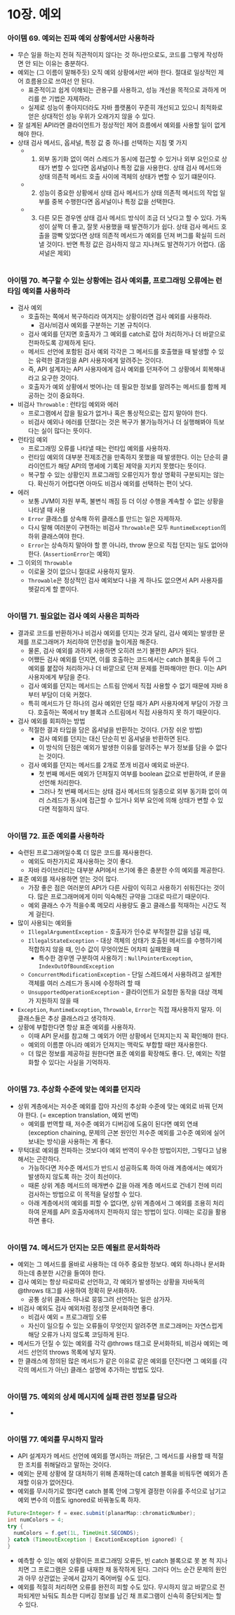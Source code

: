 # 10장. 예외
### 아이템 69. 예외는 진짜 예외 상황에서만 사용하라
- 무슨 일을 하는지 전혀 직관적이지 않다는 것 하나만으로도, 코드를 그렇게 작성하면 안 되는 이유는 충분하다.
- 예외는 (그 이름이 말해주듯) 오직 예외 상황에서만 써야 한다. 절대로 일상적인 제어 흐름용으로 쓰여선 안 된다.
  - 표준적이고 쉽게 이해되는 관용구를 사용하고, 성능 개선을 목적으로 과하게 머리를 쓴 기법은 자제하라.
  - 실제로 성능이 좋아지더라도 자바 플랫폼이 꾸준히 개선되고 있으니 최적화로 얻은 상대적인 성능 우위가 오래가지 않을 수 있다.
- 잘 설계된 API라면 클라이언트가 정상적인 제어 흐름에서 예외를 사용할 일이 없게 해야 한다.
- 상태 검사 메서드, 옵셔널, 특정 값 중 하나를 선택하는 지침 몇 가지
  - 1. 외부 동기화 없이 여러 스레드가 동시에 접근할 수 있거나 외부 요인으로 상태가 변할 수 있다면 옵셔널이나 특정 값을 사용한다. 상태 검사 메서드와 상태 의존적 메서드 호출 사이에 객체의 상태가 변할 수 있기 떄문이다.
  - 2. 성능이 중요한 상황에서 상태 검사 메서드가 상태 의존적 메서드의 작업 일부를 중복 수행한다면 옵셔널이나 특정 값을 선택한다.
  - 3. 다른 모든 경우엔 상태 검사 메서드 방식이 조금 더 낫다고 할 수 있다. 가독성이 살짝 더 좋고, 잘못 사용했을 때 발견하기가 쉽다. 상태 검사 메서드 호출을 깜빡 잊었다면 상태 의존적 메서드가 예외를 던져 버그를 확실히 드러낼 것이다. 반면 특정 값은 검사하지 않고 지나쳐도 발견하기가 어렵다. (옵셔널은 제외)

#
### 아이템 70. 복구할 수 있는 상황에는 검사 예외를, 프로그래밍 오류에는 런타임 예외를 사용하라
- 검사 예외
  - 호출하는 쪽에서 복구하리라 여겨지는 상황이라면 검사 예외를 사용하라.
    - 검사/비검사 예외를 구분하는 기본 규칙이다.
  - 검사 예외를 던지면 호출자가 그 예외를 catch로 잡아 처리하거나 더 바깥으로 전파하도록 강제하게 된다.
  - 메서드 선언에 포함된 검사 예외 각각은 그 메서드를 호출했을 때 발생할 수 있는 유력한 결과임을 API 사용자에게 알려주는 것이다.
  - 즉, API 설계자는 API 사용자에게 검사 예외를 던져주어 그 상황에서 회복해내라고 요구한 것이다.
  - 호출자가 예외 상황에서 벗어나는 데 필요한 정보를 알려주는 메서드를 함께 제공하는 것이 중요하다.
- 비검사 `Throwable` : 런타임 예외와 에러
  - 프로그램에서 잡을 필요가 없거나 혹은 통상적으로는 잡지 말아야 한다.
  - 비검사 예외나 에러를 던졌다는 것은 복구가 불가능하거나 더 실행해봐야 득보다는 실이 많다는 뜻이다.
- 런타임 예외
  - 프로그래밍 오류를 나타낼 때는 런타입 예외를 사용하자.
  - 런타임 예외의 대부분 전제조건을 만족하지 못했을 때 발생한다. 이는 단순히 클라이언트가 해당 API의 명세에 기록된 제약을 지키지 못했다는 뜻이다.
  - 복구할 수 있는 상황인지 프로그래밍 오류인지가 항상 명확히 구분되지는 않는다. 확신하기 어렵다면 아마도 비검사 예외를 선택하는 편이 낫다.
- 에러
  - 보통 JVM이 자원 부족, 불변식 깨짐 등 더 이상 수행을 계속할 수 없는 상황을 나타낼 때 사용
  - `Error` 클래스를 상속해 하위 클래스를 만드는 일은 자제하자.
  - 다시 말해 여러분이 구현하는 비검사 `Throwable`은 모두 `RuntimeException`의 하위 클래스여야 한다.
  - `Error`는 상속하지 말아야 할 뿐 아니라, throw 문으로 직접 던지는 일도 없어야 한다. (`AssertionError`는 예외)
- 그 이외의 `Throwable`
  - 이로울 것이 없으니 절대로 사용하지 말자.
  - `Throwable`은 정상적인 검사 예외보다 나을 게 하나도 없으면서 API 사용자를 헷갈리게 할 뿐이다.

#
### 아이템 71. 필요없는 검사 예외 사용은 피하라
- 결과로 코드를 반환하거나 비검사 예외를 던지는 것과 달리, 검사 예외는 발생한 문제를 프로그래머가 처리하여 안전성을 높이게끔 해준다.
  - 물론, 검사 예외를 과하게 사용하면 오히려 쓰기 불편한 API가 된다.
  - 어쨌든 검사 예외를 던지면, 이를 호출하는 코드에서는 catch 블록을 두어 그 예외를 붙잡아 처리하거나 더 바깥으로 던져 문제를 전파해야만 한다. 이는 API 사용자에게 부담을 준다.
  - 검사 예외를 던지는 메서드는 스트림 안에서 직접 사용할 수 없기 때문에 자바 8부터 부담이 더욱 커졌다.
  - 특히 메서드가 단 하나의 검사 예외만 던질 때가 API 사용자에게 부담이 가장 크다. 호출하는 쪽에서 try 블록과 스트림에서 직접 사용하지 못 하기 때문이다.
- 검사 예외를 회피하는 방법
  - 적절한 결과 타입을 담은 옵셔널을 반환하는 것이다. (가장 쉬운 방법)
    - 검사 예외를 던지는 대신 단순히 빈 옵셔널을 반환하면 된다.
    - 이 방식의 단점은 예외가 발생한 이유를 알려주는 부가 정보를 담을 수 없다는 것이다.
  - 검사 예외를 던지는 메서드를 2개로 쪼개 비검사 예외로 바꾼다.
    - 첫 번째 메서든 예외가 던져질지 여부를 boolean 값으로 반환하여, if 문을 선언해 처리한다.
    - 그러나 첫 번째 메서드는 상태 검사 메서드의 일종으로 외부 동기화 없이 여러 스레드가 동시에 접근할 수 있거나 외부 요인에 의해 상태가 변할 수 있다면 적절하지 않다.

#
### 아이템 72. 표준 예외를 사용하라
- 숙련된 프로그래머일수록 더 많은 코드를 재사용한다.
  - 예외도 마찬가지로 재사용하는 것이 좋다.
  - 자바 라이브러리는 대부분  API에서 쓰기에 좋은 충분한 수의 예외를 제공한다.
- 표준 예외를 재사용하면 얻는 것이 많다.
  - 가장 좋은 점은 여러분의 API가 다른 사람이 익히고 사용하기 쉬워진다는 것이다. 많은 프로그래머에게 이미 익숙해진 규약을 그대로 따르기 때문이다.
  - 예외 클래스 수가 적을수록 메모리 사용량도 줄고 클래스를 적재하는 시간도 적게 걸린다.
- 많이 사용되는 예외들
  - `IllegalArgumentException` - 호출자가 인수로 부적절한 값을 넘길 때,
  - `IllegalStateException` - 대상 객체의 상태가 호출된 메서드를 수행하기에 적합하지 않을 때, 인수 값이 무엇이었든 어차피 실패했을 때
    - 특수한 경우엔 구분하여 사용하기 : `NullPointerException`, `IndexOutOfBoundException`
  - `ConcurrentModificationException` - 단일 스레드에서 사용하려고 설계한 객체를 여러 스레드가 동시에 수정하려 할 때
  - `UnsupportedOperationException` - 클라이언트가 요청한 동작을 대상 객체가 지원하지 않을 때
- `Exception`, `RuntimeException`, `Throwable`, `Error`는 직접 재사용하지 말자. 이 클래스들은 추상 클래스라고 생각하자.
- 상황에 부합한다면 항상 표준 예외를 사용하자.
  - 이때 API 문서를 참고해 그 예외가 어떤 상황에서 던져지는지 꼭 확인해야 한다.
  - 예외의 이름뿐 아니라 예외가 던져지는 맥락도 부합할 때만 재사용한다.
  - 더 많은 정보를 제공하길 원한다면 표준 예외를 확장해도 좋다. 단, 예외는 직렬화할 수 있다는 사실을 기억하자.

#
### 아이템 73. 추상화 수준에 맞는 예외를 던지라
- 상위 계층에서는 저수준 예외를 잡아 자신의 추상화 수준에 맞는 예외로 바꿔 던져야 한다. (= exception translation, 예외 번역)
  - 예외를 번역할 때, 저수준 예외가 디버깅에 도움이 된다면 예외 연쇄(exception chaining, 문제의 근본 원인인 저수준 예외를 고수준 예외에 실어 보내는 방식)을 사용하는 게 좋다.
- 무턱대로 예외를 전파하는 것보다야 예외 번역이 우수한 방법이지만, 그렇다고 남용해서는 곤란하다.
  - 가능하다면 저수준 메서드가 반드시 성공하도록 하여 아래 계층에서는 예외가 발생하지 않도록 하는 것이 최선이다.
  - 때론 상위 계층 메서드의 매개변수 값을 아래 계층 메서드로 건네기 전에 미리 검사하는 방법으로 이 목적을 달성할 수 있다.
  - 아래 계층에서의 예외를 피할 수 없다면, 상위 계층에서 그 예외를 조용히 처리하여 문제를 API 호출자에까지 전파하지 않는 방법이 있다. 이때는 로깅을 활용하면 좋다.

#
### 아이템 74. 메서드가 던지는 모든 예욀르 문서화하라
- 예외는 그 메서드를 올바로 사용하는 데 아주 중요한 정보다. 예외 하나하나 문서화하는데 충분한 시간을 들여야 한다.
- 검사 예외는 항상 따로따로 선언하고, 각 예외가 발생하는 상황을 자바독의 @throws 태그를 사용하여 정확히 문서화하자.
  - 공통 상위 클래스 하나로 뭉뚱그려 선언하는 일은 삼가자.
- 비검사 예외도 검사 예외처럼 정성껏 문서화하면 좋다.
  - 비검사 예외 = 프로그래밍 오류
  - 자신이 일으킬 수 있는 오류들이 무엇인지 알려주면 프로그래머는 자연스럽게 해당 오류가 나지 않도록 코딩하게 된다.
- 메서드가 던질 수 있는 예외를 각각 @throws 태그로 문서화하되, 비검사 예외는 메서드 선언의 throws 목록에 넣지 말자.
- 한 클래스에 정의된 많은 메서드가 같은 이유로 같은 예외를 던진다면 그 예외를 (각각의 메서드가 아닌) 클래스 설명에 추가하는 방법도 있다.

#
### 아이템 75. 예외의 상세 메시지에 실패 관련 정보를 담으라
- 

#
### 아이템 77. 예외를 무시하지 말라
- API 설계자가 메서드 선언에 예외를 명시하는 까닭은, 그 메서드를 사용할 때 적절한 조치를 취해달라고 말하는 것이다.
- 예외는 문제 상황에 잘 대처하기 위해 존재하는데 catch 블록을 비워두면 예외가 존재할 이유가 없어진다.
- 예외를 무시하기로 했다면 catch 블록 안에 그렇게 결정한 이유를 주석으로 남기고 예외 변수의 이름도 ignored로 바꿔놓도록 하자.
```java
Future<Integer> f = exec.submit(planarMap::chromaticNumber);
int numColors = 4;
try {
  numColors = f.get(1L, TimeUnit.SECONDS);
} catch (TimeoutException | ExcutionException ignored) {
}
```
- 예측할 수 있는 예외 상황이든 프로그래밍 오류든, 빈 catch 블록으로 못 본 척 지나치면 그 프로그램은 오류를 내재한 채 동작하게 된다. 그러다 어느 순간 문제의 원인과 아무 상관없는 곳에서 갑자기 죽어버릴 수도 있다.
- 예외를 적절히 처리하면 오류를 완전히 피할 수도 있다. 무시하지 않고 바깥으로 전파되게만 놔둬도 최소한 디버깅 정보를 남긴 채 프로그램이 신속히 중단되게는 할 수 있다.
